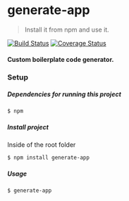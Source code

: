 # generate-app
> Install it from npm and use it.

[![Build Status](https://travis-ci.com/karenkgs/generate-app.svg?branch=master)](https://travis-ci.com/github/karenkgs/generate-app)
[![Coverage Status](https://coveralls.io/repos/github/karenkgs/generate-app/badge.svg?branch=master)](https://coveralls.io/github/karenkgs/generate-app?branch=master)

#### Custom boilerplate code generator.

### Setup
##### Dependencies for running this project
```sh
$ npm
```

##### Install project
Inside of the root folder
```sh
$ npm install generate-app
```

##### Usage
```sh
$ generate-app
```